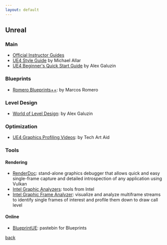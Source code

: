 ```yaml
---
layout: default
---
```


## Unreal

### Main

* [Official Instructor Guides](https://www.unrealengine.com/en-US/educators/resources)
* [UE4 Style Guide](https://github.com/Allar/ue4-style-guide) by Michael Allar
* [UE4 Beginner's Quick Start Guide](https://www.worldofleveldesign.com/store/free-guides/ue4-beginners-crash-course-guide.php) by Alex Galuzin

### Blueprints

* [Romero Blueprints++](https://romeroblueprints.blogspot.com/): by Marcos Romero

### Level Design

* [World of Level Design](https://www.worldofleveldesign.com/): by Alex Galuzin

### Optimization

* [UE4 Graphics Profiling Videos](https://www.youtube.com/playlist?list=PLF8ktr3i-U4A7vuQ6TXPr3f-bhmy6xM3S): by Tech Art Aid

### Tools

#### Rendering

* [RenderDoc](https://renderdoc.org/): stand-alone graphics debugger that allows quick and easy single-frame capture and detailed introspection of any application using Vulkan
* [Intel Graphic Analyzers](https://software.intel.com/content/www/us/en/develop/tools/graphics-performance-analyzers.html): tools from Intel
* [Intel Graphic Frame Analyzer](https://software.intel.com/content/www/us/en/develop/tools/graphics-performance-analyzers/graphics-frame-analyzer.html): visualize and analyze multiframe streams to identify single frames of interest and profile them down to draw call level

#### Online

* [BlueprintUE](https://blueprintue.com/): pastebin for Blueprints

[back](../)
